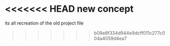 <<<<<<< HEAD
new concept 
=======
its all recreation of the old project file 
>>>>>>> b08e8f334d944e9dcff011c277c004a4059d4ea7
